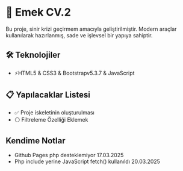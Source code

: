 # 🚀 Emek CV.2

Bu proje, sinir krizi geçirmem amacıyla geliştirilmiştir. Modern araçlar kullanılarak hazırlanmış, sade ve işlevsel bir yapıya sahiptir.

## 🛠️ Teknolojiler

- ⚡HTML5 & CSS3 & Bootstrapv5.3.7 & JavaScript

## 📋 Yapılacaklar Listesi

- ✅ Proje iskeletinin oluşturulması
- ⚪ Filtreleme Özelliği Eklemek

## Kendime Notlar
- Github Pages php desteklemiyor 17.03.2025
- Php include yerine JavaScript fetch() kullanıldı 20.03.2025
